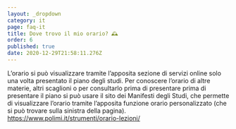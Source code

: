 ```yaml
---
layout: _dropdown
category: it
page: faq-it
title: Dove trovo il mio orario? 🕰
order: 6
published: true
date: 2020-12-29T21:58:11.276Z
---
```

L’orario si può visualizzare tramite l’apposita sezione di servizi online solo una volta presentato il piano degli studi. Per conoscere l’orario di altre materie, altri scaglioni o per consultarlo prima di presentare prima di presentare il piano si può usare il sito dei Manifesti degli Studi, che permette di visualizzare l’orario tramite l’apposita funzione orario personalizzato (che si può trovare sulla sinistra della pagina).\
<https://www.polimi.it/strumenti/orario-lezioni/>